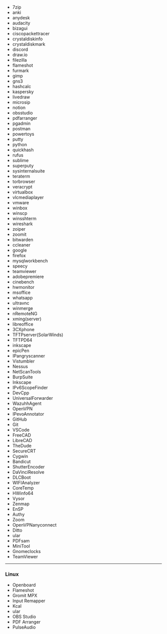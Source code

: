 - 7zip 
- anki 
- anydesk 
- audacity 
- bizagui 
- ciscopackettracer 
- crystaldiskinfo 
- crystaldiskmark 
- discord 
- draw.io 
- filezilla 
- flameshot 
- furmark 
- gimp 
- gns3 
- hashcalc 
- kaspersky 
- livedraw 
- microsip 
- notion 
- obsstudio 
- pdfarranger 
- pgadmin 
- postman
- powertoys 
- putty 
- python 
- quickhash 
- rufus 
- sublime 
- superputy 
- sysinternalsuite 
- teraterm 
- torbrowser 
- veracrypt 
- virtualbox 
- vlcmediaplayer 
- vmware 
- winbox 
- winscp 
- winsshterm 
- wireshark 
- zoiper 
- zoomit 
- bitwarden 
- ccleaner 
- google 
- firefox 
- mysqlworkbench 
- speecy 
- teamviewer 
- adobepremiere 
- cinebench 
- hwmonitor 
- msoffice 
- whatsapp 
- ultravnc 
- winmerge 
- nRemoteNG 
- xming(server) 
- libreoffice 
- 3CXphone 
- TFTPserver(SolarWinds) 
- TFTPD64 
- inkscape 
- epicPen 
- IPangryscanner 
- Vistumbler 
- Nessus 
- NetScanTools 
- BurpSuite 
- Inkscape 
- IPv6ScopeFinder 
- DevCpp 
- UniversalForwarder 
- WazuhhAgent 
- OpenVPN 
- IPevoAnnotator 
- GitHub 
- Git 
- VSCode 
- FreeCAD 
- LibreCAD 
- TheDude 
- SecureCRT 
- Cygwin 
- Bandicut 
- ShutterEncoder 
- DaVinciResolve 
- DLCBoot 
- WIFIAnalyzer 
- CoreTemp 
- HWinfo64 
- Vysor 
- Zenmap 
- EnSP 
- Authy 
- Zoom 
- OpenVPNanyconnect 
- Ditto 
- ular 
- PDFsam 
- MiniTool 
- Gnomeclocks 
- TeamViewer

---

### Linux

- Openboard
- Flameshot
- Gromit MPX
- Input Remapper
- Kcal
- ular
- OBS Studio
- PDF Arranger
- PulseAudio
